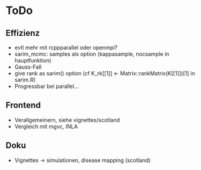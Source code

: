 # ToDo

## Effizienz

* evtl mehr mit rcppparallel oder openmpi?
* sarim_mcmc: samples als option (kappasample, nocsample in hauptfunktion)
* Gauss-Fall
* give rank as sarim() option (cf K_rk[[1]] <- Matrix::rankMatrix(K[[1]])[1] in sarim.R)
* Progressbar bei parallel...

## Frontend

* Verallgemeinern, siehe vignettes/scotland
* Vergleich mit mgvc, INLA 

## Doku

* Vignettes -> simulationen, disease mapping (scotland)

